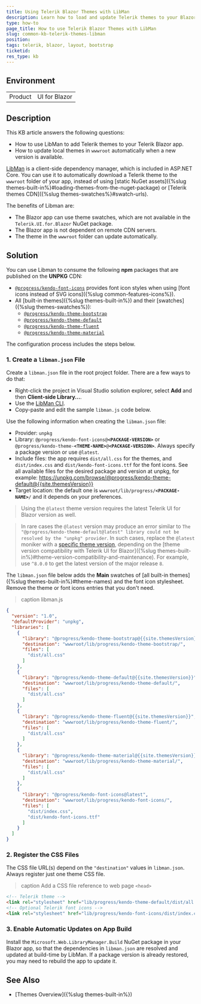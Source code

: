 ```yaml
---
title: Using Telerik Blazor Themes with LibMan
description: Learn how to load and update Telerik themes to your Blazor app with the LibMan client library tool.
type: how-to
page_title: How to use Telerik Blazor Themes with LibMan
slug: common-kb-telerik-themes-libman
position: 
tags: telerik, blazor, layout, bootstrap
ticketid:
res_type: kb
---
```


## Environment

<table>
    <tbody>
        <tr>
            <td>Product</td>
            <td>UI for Blazor</td>
        </tr>
    </tbody>
</table>


## Description

This KB article answers the following questions:

* How to use LibMan to add Telerik themes to your Telerik Blazor app.
* How to update local themes in `wwwroot` automatically when a new version is available.

[LibMan](https://learn.microsoft.com/en-us/aspnet/core/client-side/libman/) is a client-side dependency manager, which is included in ASP.NET Core. You can use it to automatically download a Telerik theme to the `wwwroot` folder of your app, instead of using [static NuGet assets]({%slug themes-built-in%}#loading-themes-from-the-nuget-package) or [Telerik themes CDN]({%slug themes-swatches%}#swatch-urls).

The benefits of Libman are:

* The Blazor app can use theme swatches, which are not available in the `Telerik.UI.for.Blazor` NuGet package.
* The Blazor app is not dependent on remote CDN servers.
* The theme in the `wwwroot` folder can update automatically.


## Solution

You can use Libman to consume the following **npm** packages that are published on the **UNPKG** CDN:

* [`@progress/kendo-font-icons`](https://www.npmjs.com/package/@progress/kendo-font-icons) provides font icon styles when using [font icons instead of SVG icons]({%slug common-features-icons%}).
* All [built-in themes]({%slug themes-built-in%}) and their [swatches]({%slug themes-swatches%}):
    * [`@progress/kendo-theme-bootstrap`](https://www.npmjs.com/package/@progress/kendo-theme-bootstrap)
    * [`@progress/kendo-theme-default`](https://www.npmjs.com/package/@progress/kendo-theme-default)
    * [`@progress/kendo-theme-fluent`](https://www.npmjs.com/package/@progress/kendo-theme-fluent)
    * [`@progress/kendo-theme-material`](https://www.npmjs.com/package/@progress/kendo-theme-material)

The configuration process includes the steps below.

### 1. Create a `libman.json` File

Create a `libman.json` file in the root project folder. There are a few ways to do that:

* Right-click the project in Visual Studio solution explorer, select **Add** and then **Client-side Library...**.
* Use the [LibMan CLI](https://learn.microsoft.com/en-us/aspnet/core/client-side/libman/libman-cli).
* Copy-paste and edit the sample `libman.js` code below.

Use the following information when creating the `libman.json` file:

* Provider: `unpkg`
* Library: <code>@progress/kendo-font-icons@**&lt;PACKAGE-VERSION&gt;**</code> or <code>@progress/kendo-theme-**&lt;THEME-NAME&gt;**@**&lt;PACKAGE-VERSION&gt;**</code>. Always specify a package version or use `@latest`.
* Include files: the app requires `dist/all.css` for the themes, and `dist/index.css` and `dist/kendo-font-icons.ttf` for the font icons. See all available files for the desired package and version at unpkg, for example: https://unpkg.com/browse/@progress/kendo-theme-default@{{site.themesVersion}}
* Target location: the default one is <code>wwwroot/lib/progress/**&lt;PACKAGE-NAME&gt;**/</code> and it depends on your preferences.

> Using the `@latest` theme version requires the latest Telerik UI for Blazor version as well.

> In rare cases the `@latest` version may produce an error similar to `The "@progress/kendo-theme-default@latest" library could not be resolved by the "unpkg" provider`. In such cases, replace the `@latest` moniker with a [specific theme version](https://github.com/telerik/kendo-themes/releases), depending on the [theme version compatibility with Telerik UI for Blazor]({%slug themes-built-in%}#theme-version-compatibility-and-maintenance). For example, use `^8.0.0` to get the latest version of the major release `8`.

The `libman.json` file below adds the **Main** swatches of [all built-in themes]({%slug themes-built-in%}#theme-names) and the font icon stylesheet. Remove the theme or font icons entries that you don't need.

>caption libman.js

<div class="skip-repl"></div>

````json
{
  "version": "1.0",
  "defaultProvider": "unpkg",
  "libraries": [
    {
      "library": "@progress/kendo-theme-bootstrap@{{site.themesVersion}}",
      "destination": "wwwroot/lib/progress/kendo-theme-bootstrap/",
      "files": [
        "dist/all.css"
      ]
    },
    {
      "library": "@progress/kendo-theme-default@{{site.themesVersion}}",
      "destination": "wwwroot/lib/progress/kendo-theme-default/",
      "files": [
        "dist/all.css"
      ]
    },
    {
      "library": "@progress/kendo-theme-fluent@{{site.themesVersion}}",
      "destination": "wwwroot/lib/progress/kendo-theme-fluent/",
      "files": [
        "dist/all.css"
      ]
    },
    {
      "library": "@progress/kendo-theme-material@{{site.themesVersion}}",
      "destination": "wwwroot/lib/progress/kendo-theme-material/",
      "files": [
        "dist/all.css"
      ]
    },
    {
      "library": "@progress/kendo-font-icons@latest",
      "destination": "wwwroot/lib/progress/kendo-font-icons/",
      "files": [
        "dist/index.css",
        "dist/kendo-font-icons.ttf"
      ]
    }
  ]
}
````

### 2. Register the CSS Files

The CSS file URL(s) depend on the `"destination"` values in `libman.json`. Always register just one theme CSS file.

>caption Add a CSS file reference to web page `<head>`

<div class="skip-repl"></div>

````html
<!-- Telerik theme -->
<link rel="stylesheet" href="lib/progress/kendo-theme-default/dist/all.css" />
<!-- Optional Telerik font icons -->
<link rel="stylesheet" href="lib/progress/kendo-font-icons/dist/index.css" />
````

### 3. Enable Automatic Updates on App Build

Install the `Microsoft.Web.LibraryManager.Build` NuGet package in your Blazor app, so that the dependencies in `libman.json` are resolved and updated at build-time by LibMan. If a package version is already restored, you may need to rebuild the app to update it.


## See Also

* [Themes Overview]({%slug themes-built-in%})
